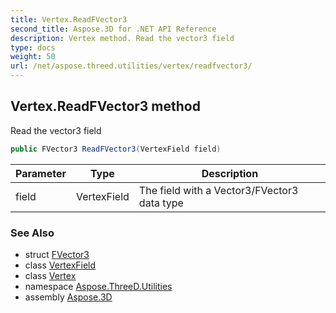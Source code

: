 ```yaml
---
title: Vertex.ReadFVector3
second_title: Aspose.3D for .NET API Reference
description: Vertex method. Read the vector3 field
type: docs
weight: 50
url: /net/aspose.threed.utilities/vertex/readfvector3/
---
```

## Vertex.ReadFVector3 method

Read the vector3 field

```csharp
public FVector3 ReadFVector3(VertexField field)
```

| Parameter | Type | Description |
| --- | --- | --- |
| field | VertexField | The field with a Vector3/FVector3 data type |

### See Also

* struct [FVector3](../../fvector3/)
* class [VertexField](../../vertexfield/)
* class [Vertex](../)
* namespace [Aspose.ThreeD.Utilities](../../vertex/)
* assembly [Aspose.3D](../../../)


